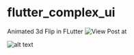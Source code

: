 # flutter_complex_ui



Animated 3d Flip in FLutter
![View Post at ](https://rrtutors.com/tutorials/flutter-complex-ui)

![alt text](https://rrtutors.com/uploads/langpostimg/flutter-complex-ui.png)
